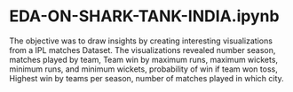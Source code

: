 # EDA-ON-SHARK-TANK-INDIA.ipynb
The objective was to draw insights by creating interesting visualizations from a IPL matches Dataset. The visualizations revealed number season, matches played by team, Team win by maximum runs, maximum wickets, minimum runs, and minimum wickets, probability of win if team won toss, Highest win by teams per season, number of matches played in which city.
